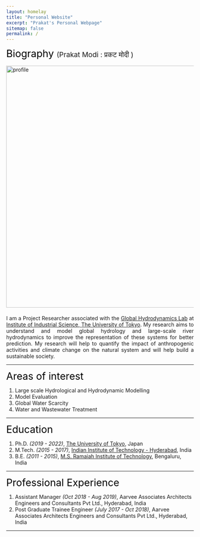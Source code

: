```yaml
---
layout: homelay
title: "Personal Website"
excerpt: "Prakat's Personal Webpage"
sitemap: false
permalink: /
---
```


<span style="font-size: 20pt; color:black"> Biography </span>
<span style="font-size: 14pt"> (Prakat Modi : प्रकट मोदी )</span><br>  
<img src="{{ site.url }}{{ site.baseurl }}/images/prakat.jpg" alt="profile" style="width: 650px; float: left; margin-left: 00px; margin-right: 20px; margin-bottom: 20px" /> <br>

<p style="text-align: justify">I am a Project Researcher associated with the <a href="https://global-hydrodynamics.github.io/">Global Hydrodynamics Lab</a> at <a href="https://www.iis.u-tokyo.ac.jp/en/">Institute of Industrial Science, <a href="https://www.u-tokyo.ac.jp/en/">The University of Tokyo</a>. My research aims to understand and model global hydrology and large-scale river hydrodynamics to improve the representation of these systems for better prediction. My research will help to quantify the impact of anthropogenic activities and climate change on the natural system and will help build a sustainable society.<br /></p>

---

<span style="font-size: 20pt; color:black"> Areas of interest </span>
1. Large scale Hydrological and Hydrodynamic Modelling <br>
2. Model Evaluation
3. Global Water Scarcity 
4. Water and Wastewater Treatment 

---

<span style="font-size: 20pt; color:Black"> Education </span>
1. Ph.D. *(2019 - 2022)*, [The University of Tokyo](https://www.u-tokyo.ac.jp/en/), Japan
2. M.Tech. *(2015 - 2017)*, [Indian Institute of Technology - Hyderabad](https://iith.ac.in/), India
3. B.E. *(2011 - 2015)*, [M.S. Ramaiah Institute of Technology](http://msrit.edu/), Bengaluru, India

---

<span style="font-size: 20pt; color:Black"> Professional Experience </span>
1. Assistant Manager *(Oct 2018 - Aug 2019)*, Aarvee Associates Architects Engineers and Consultants Pvt Ltd., Hyderabad, India
2. Post Graduate Trainee Engineer *(July 2017 - Oct 2018)*, Aarvee Associates Architects Engineers and Consultants Pvt Ltd., Hyderabad, India


---
